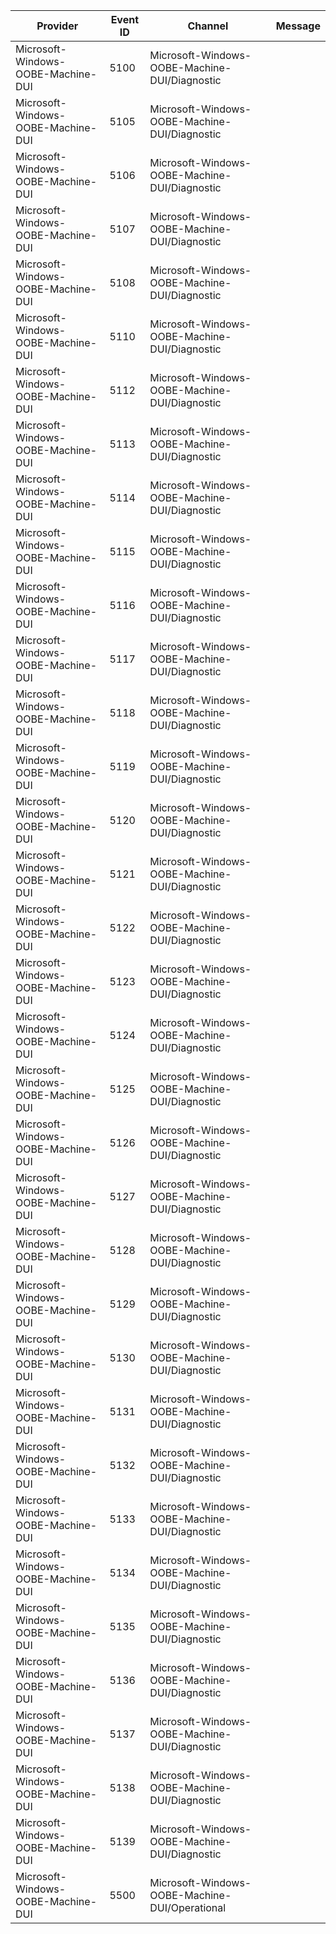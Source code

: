 Provider                            |  Event ID  |  Channel                                         |  Message
------------------------------------|------------|--------------------------------------------------|---------
Microsoft-Windows-OOBE-Machine-DUI  |  5100      |  Microsoft-Windows-OOBE-Machine-DUI/Diagnostic   |
Microsoft-Windows-OOBE-Machine-DUI  |  5105      |  Microsoft-Windows-OOBE-Machine-DUI/Diagnostic   |
Microsoft-Windows-OOBE-Machine-DUI  |  5106      |  Microsoft-Windows-OOBE-Machine-DUI/Diagnostic   |
Microsoft-Windows-OOBE-Machine-DUI  |  5107      |  Microsoft-Windows-OOBE-Machine-DUI/Diagnostic   |
Microsoft-Windows-OOBE-Machine-DUI  |  5108      |  Microsoft-Windows-OOBE-Machine-DUI/Diagnostic   |
Microsoft-Windows-OOBE-Machine-DUI  |  5110      |  Microsoft-Windows-OOBE-Machine-DUI/Diagnostic   |
Microsoft-Windows-OOBE-Machine-DUI  |  5112      |  Microsoft-Windows-OOBE-Machine-DUI/Diagnostic   |
Microsoft-Windows-OOBE-Machine-DUI  |  5113      |  Microsoft-Windows-OOBE-Machine-DUI/Diagnostic   |
Microsoft-Windows-OOBE-Machine-DUI  |  5114      |  Microsoft-Windows-OOBE-Machine-DUI/Diagnostic   |
Microsoft-Windows-OOBE-Machine-DUI  |  5115      |  Microsoft-Windows-OOBE-Machine-DUI/Diagnostic   |
Microsoft-Windows-OOBE-Machine-DUI  |  5116      |  Microsoft-Windows-OOBE-Machine-DUI/Diagnostic   |
Microsoft-Windows-OOBE-Machine-DUI  |  5117      |  Microsoft-Windows-OOBE-Machine-DUI/Diagnostic   |
Microsoft-Windows-OOBE-Machine-DUI  |  5118      |  Microsoft-Windows-OOBE-Machine-DUI/Diagnostic   |
Microsoft-Windows-OOBE-Machine-DUI  |  5119      |  Microsoft-Windows-OOBE-Machine-DUI/Diagnostic   |
Microsoft-Windows-OOBE-Machine-DUI  |  5120      |  Microsoft-Windows-OOBE-Machine-DUI/Diagnostic   |
Microsoft-Windows-OOBE-Machine-DUI  |  5121      |  Microsoft-Windows-OOBE-Machine-DUI/Diagnostic   |
Microsoft-Windows-OOBE-Machine-DUI  |  5122      |  Microsoft-Windows-OOBE-Machine-DUI/Diagnostic   |
Microsoft-Windows-OOBE-Machine-DUI  |  5123      |  Microsoft-Windows-OOBE-Machine-DUI/Diagnostic   |
Microsoft-Windows-OOBE-Machine-DUI  |  5124      |  Microsoft-Windows-OOBE-Machine-DUI/Diagnostic   |
Microsoft-Windows-OOBE-Machine-DUI  |  5125      |  Microsoft-Windows-OOBE-Machine-DUI/Diagnostic   |
Microsoft-Windows-OOBE-Machine-DUI  |  5126      |  Microsoft-Windows-OOBE-Machine-DUI/Diagnostic   |
Microsoft-Windows-OOBE-Machine-DUI  |  5127      |  Microsoft-Windows-OOBE-Machine-DUI/Diagnostic   |
Microsoft-Windows-OOBE-Machine-DUI  |  5128      |  Microsoft-Windows-OOBE-Machine-DUI/Diagnostic   |
Microsoft-Windows-OOBE-Machine-DUI  |  5129      |  Microsoft-Windows-OOBE-Machine-DUI/Diagnostic   |
Microsoft-Windows-OOBE-Machine-DUI  |  5130      |  Microsoft-Windows-OOBE-Machine-DUI/Diagnostic   |
Microsoft-Windows-OOBE-Machine-DUI  |  5131      |  Microsoft-Windows-OOBE-Machine-DUI/Diagnostic   |
Microsoft-Windows-OOBE-Machine-DUI  |  5132      |  Microsoft-Windows-OOBE-Machine-DUI/Diagnostic   |
Microsoft-Windows-OOBE-Machine-DUI  |  5133      |  Microsoft-Windows-OOBE-Machine-DUI/Diagnostic   |
Microsoft-Windows-OOBE-Machine-DUI  |  5134      |  Microsoft-Windows-OOBE-Machine-DUI/Diagnostic   |
Microsoft-Windows-OOBE-Machine-DUI  |  5135      |  Microsoft-Windows-OOBE-Machine-DUI/Diagnostic   |
Microsoft-Windows-OOBE-Machine-DUI  |  5136      |  Microsoft-Windows-OOBE-Machine-DUI/Diagnostic   |
Microsoft-Windows-OOBE-Machine-DUI  |  5137      |  Microsoft-Windows-OOBE-Machine-DUI/Diagnostic   |
Microsoft-Windows-OOBE-Machine-DUI  |  5138      |  Microsoft-Windows-OOBE-Machine-DUI/Diagnostic   |
Microsoft-Windows-OOBE-Machine-DUI  |  5139      |  Microsoft-Windows-OOBE-Machine-DUI/Diagnostic   |
Microsoft-Windows-OOBE-Machine-DUI  |  5500      |  Microsoft-Windows-OOBE-Machine-DUI/Operational  |
